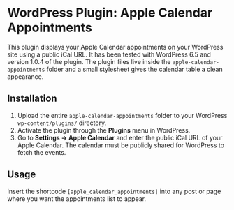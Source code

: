 # WordPress Plugin: Apple Calendar Appointments

This plugin displays your Apple Calendar appointments on your WordPress site using a public iCal URL. It has been tested with WordPress 6.5 and version 1.0.4 of the plugin. The plugin files live inside the `apple-calendar-appointments` folder and a small stylesheet gives the calendar table a clean appearance.

## Installation
1. Upload the entire `apple-calendar-appointments` folder to your WordPress `wp-content/plugins/` directory.
2. Activate the plugin through the **Plugins** menu in WordPress.
3. Go to **Settings → Apple Calendar** and enter the public iCal URL of your Apple Calendar.
   The calendar must be publicly shared for WordPress to fetch the events.

## Usage
Insert the shortcode `[apple_calendar_appointments]` into any post or page where you want the appointments list to appear.

